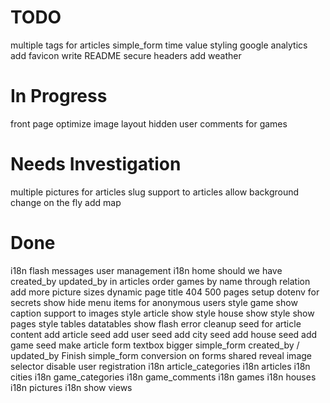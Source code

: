 
TODO
=======================

multiple tags for articles
simple_form time value styling
google analytics
add favicon
write README
secure headers
add weather

In Progress
=======================

front page optimize image layout
hidden user comments for games


Needs Investigation
=======================

multiple pictures for articles
slug support to articles
allow background change on the fly
add map


Done
=======================

i18n flash messages
user management
i18n home
should we have created_by updated_by in articles
order games by name through relation
add more picture sizes
dynamic page title
404 500 pages
setup dotenv for secrets
show hide menu items for anonymous users
style game show
caption support to images
style article show
style house show
style show pages
style tables datatables
show flash error
cleanup seed for article content
add article seed
add user seed
add city seed
add house seed
add game seed
make article form textbox bigger
simple_form created_by / updated_by
Finish simple_form conversion on forms
shared reveal image selector
disable user registration
i18n article_categories
i18n articles
i18n cities
i18n game_categories
i18n game_comments
i18n games
i18n houses
i18n pictures
i18n show views


